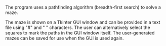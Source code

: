 The program uses a pathfinding algorithm (breadth-first search) to solve a maze.

The maze is shown on a Tkinter GUI window and can be provided in a text file using "#" and " " characters. The user can alternatively select the squares to mark the paths in the GUI window itself.
The user-generated mazes can be saved for use when the GUI is used again.